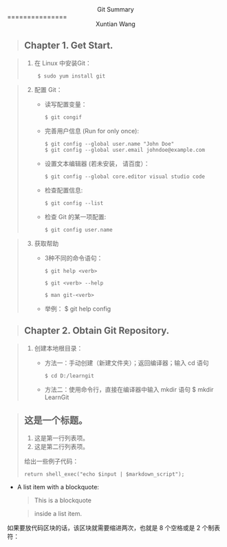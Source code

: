 <center> Git Summary </center>
===============
<center> Xuntian Wang </center>



> ## Chapter 1. Get Start. ##

> 1. 在 Linux 中安装Git：
>
>         $ sudo yum install git

> 2. 配置 Git：
>     
>     * 读写配置变量：
>
>           $ git congif 
>
>     * 完善用户信息 (Run for only once):
>
>           $ git config --global user.name "John Doe"
>           $ git config --global user.email johndoe@example.com
>
>     * 设置文本编辑器 (若未安装， 请百度）：
>
>           $ git config --global core.editor visual studio code
>
>     * 检查配置信息:
>
>           $ git config --list
>
>     * 检查 Git 的某一项配置:
>
>           $ git config user.name

> 3. 获取帮助
>
>     * 3种不同的命令语句：
>
>           $ git help <verb>
>
>           $ git <verb> --help
>
>           $ man git-<verb>
>
>     * 举例：
>           $ git help config



> ## Chapter 2. Obtain Git Repository. ##

> 1. 创建本地根目录：
>
>     * 方法一：手动创建（新建文件夹）；返回编译器；输入 cd 语句
>     
>           $ cd D:/learngit
>
>     * 方法二：使用命令行，直接在编译器中输入 mkdir 语句
>           $ mkdir LearnGit
>
>







> ## 这是一个标题。
> 
> 1.   这是第一行列表项。
> 2.   这是第二行列表项。
> 
> 给出一些例子代码：
> 
>     return shell_exec("echo $input | $markdown_script");

*   A list item with a blockquote:

    > This is a blockquote

    > inside a list item.

如果要放代码区块的话，该区块就需要缩进两次，也就是 8 个空格或是 2 个制表符：



